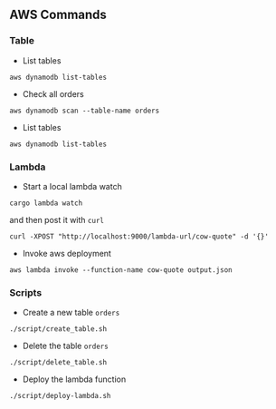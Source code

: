 ## AWS Commands

### Table

- List tables

```
aws dynamodb list-tables
```

- Check all orders

```
aws dynamodb scan --table-name orders
```

- List tables

```
aws dynamodb list-tables
```

### Lambda

- Start a local lambda watch

```
cargo lambda watch
```

and then post it with `curl`

```
curl -XPOST "http://localhost:9000/lambda-url/cow-quote" -d '{}'
```

- Invoke aws deployment

```
aws lambda invoke --function-name cow-quote output.json
```

### Scripts

- Create a new table `orders`

```
./script/create_table.sh
```

- Delete the table `orders`

```
./script/delete_table.sh
```

- Deploy the lambda function

```
./script/deploy-lambda.sh
```
